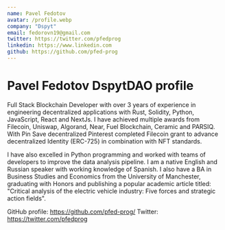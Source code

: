 ```yaml
---
name: Pavel Fedotov
avatar: /profile.webp
company: "Dspyt"
email: fedorovn19@gmail.com
twitter: https://twitter.com/pfedprog
linkedin: https://www.linkedin.com
github: https://github.com/pfed-prog
---
```


# Pavel Fedotov DspytDAO profile

Full Stack Blockchain Developer with over 3 years of experience in engineering decentralized applications with Rust, Solidity, Python, JavaScript, React and NextJs. I have achieved multiple awards from Filecoin, Uniswap, Algorand, Near, Fuel Blockchain, Ceramic and PARSIQ. With Pin Save decentralized Pinterest completed Filecoin grant to advance decentralized Identity (ERC-725) in combination with NFT standards.

I have also excelled in Python programming and worked with teams of developers to improve the data analysis pipeline. I am a native English and Russian speaker with working knowledge of Spanish. I also have a BA in Business Studies and Economics from the University of Manchester, graduating with Honors and publishing a popular academic article titled: "Critical analysis of the electric vehicle industry: Five forces and strategic action fields".

GitHub profile: https://github.com/pfed-prog/
Twitter: https://twitter.com/pfedprog
